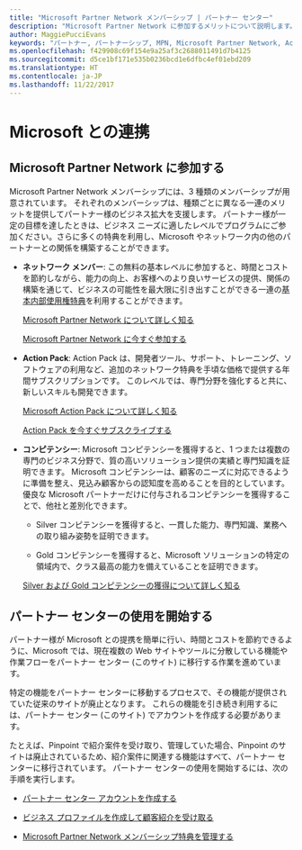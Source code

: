```yaml
---
title: "Microsoft Partner Network メンバーシップ | パートナー センター"
description: "Microsoft Partner Network に参加するメリットについて説明します。"
author: MaggiePucciEvans
keywords: "パートナー, パートナーシップ, MPN, Microsoft Partner Network, Action Pack, MAPS, Action Pack のサブスクリプション, 特典, MPN 特典, メンバーシップ"
ms.openlocfilehash: f429908c69f154e9a25af3c2688011491d7b4125
ms.sourcegitcommit: d5ce1bf171e535b0236bcd1e6dfbc4ef01ebd209
ms.translationtype: HT
ms.contentlocale: ja-JP
ms.lasthandoff: 11/22/2017
---
```

# <a name="partner-with-microsoft"></a>Microsoft との連携

## <a name="join-the-microsoft-partner-network"></a>Microsoft Partner Network に参加する

Microsoft Partner Network メンバーシップには、3 種類のメンバーシップが用意されています。 それぞれのメンバーシップは、種類ごとに異なる一連のメリットを提供してパートナー様のビジネス拡大を支援します。 パートナー様が一定の目標を達したときは、ビジネス ニーズに適したレベルでプログラムにご参加ください。さらに多くの特典を利用し、Microsoft やネットワーク内の他のパートナーとの関係を構築することができます。

-   **ネットワーク メンバー**: この無料の基本レベルに参加すると、時間とコストを節約しながら、能力の向上、お客様へのより良いサービスの提供、関係の構築を通じて、ビジネスの可能性を最大限に引き出すことができる一連の[基本内部使用権特典](https://partner.microsoft.com/membership/core-benefits)を利用することができます。

    [Microsoft Partner Network について詳しく知る](https://partner.microsoft.com/membership/how-it-works)

    [Microsoft Partner Network に今すぐ参加する](https://partners.microsoft.com/PartnerProgram/simplifiedenrollment.aspx)

-   **Action Pack**: Action Pack は、開発者ツール、サポート、トレーニング、ソフトウェアの利用など、追加のネットワーク特典を手頃な価格で提供する年間サブスクリプションです。 このレベルでは、専門分野を強化すると共に、新しいスキルも開発できます。

    [Microsoft Action Pack について詳しく知る](https://partner.microsoft.com/membership/action-pack)

    [Action Pack を今すぐサブスクライブする](mpn-get-action-pack.md)

-   **コンピテンシー**: Microsoft コンピテンシーを獲得すると、1 つまたは複数の専門のビジネス分野で、質の高いソリューション提供の実績と専門知識を証明できます。 Microsoft コンピテンシーは、顧客のニーズに対応できるように準備を整え、見込み顧客からの認知度を高めることを目的としています。 優良な Microsoft パートナーだけに付与されるコンピテンシーを獲得することで、他社と差別化できます。

    -   Silver コンピテンシーを獲得すると、一貫した能力、専門知識、業務への取り組み姿勢を証明できます。

    -   Gold コンピテンシーを獲得すると、Microsoft ソリューションの特定の領域内で、クラス最高の能力を備えていることを証明できます。

    [Silver および Gold コンピテンシーの獲得について詳しく知る](https://partner.microsoft.com/membership/competencies)

   
## <a name="get-started-with-partner-center"></a>パートナー センターの使用を開始する

パートナー様が Microsoft との提携を簡単に行い、時間とコストを節約できるように、Microsoft では、現在複数の Web サイトやツールに分散している機能や作業フローをパートナー センター (このサイト) に移行する作業を進めています。 

特定の機能をパートナー センターに移動するプロセスで、その機能が提供されていた従来のサイトが廃止となります。 これらの機能を引き続き利用するには、パートナー センター (このサイト) でアカウントを作成する必要があります。 

たとえば、Pinpoint で紹介案件を受け取り、管理していた場合、Pinpoint のサイトは廃止されているため、紹介案件に関連する機能はすべて、パートナー センターに移行されています。 パートナー センターの使用を開始するには、次の手順を実行します。   

-   [パートナー センター アカウントを作成する](mpn-create-a-partner-center-account.md)

-   [ビジネス プロファイルを作成して顧客紹介を受け取る](create-a-marketing-profile.md)

-   [Microsoft Partner Network メンバーシップ特典を管理する](manage-your-partner-network-benefits.md)

